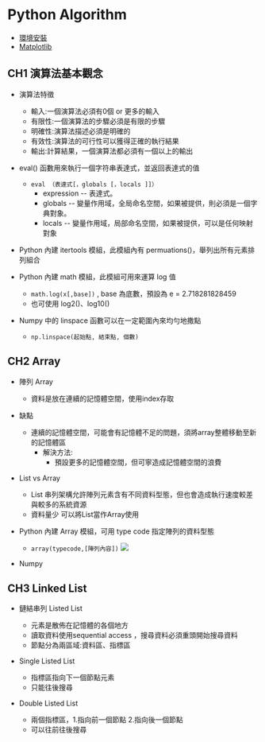 # Python Algorithm

- [環境安裝](https://segmentfault.com/a/1190000005087181)
- [Matplotlib](https://www.runoob.com/numpy/numpy-matplotlib.html)
## CH1 演算法基本觀念

- 演算法特徵
    - 輸入:一個演算法必須有0個 or 更多的輸入
    - 有限性:一個演算法的步驟必須是有限的步驟
    - 明確性:演算法描述必須是明確的
    - 有效性:演算法的可行性可以獲得正確的執行結果
    - 輸出:計算結果，一個演算法都必須有一個以上的輸出

-  eval() 函數用來執行一個字符串表達式，並返回表達式的值
    - `eval （表達式[，globals [，locals ]]）`
        - expression -- 表達式。
        - globals -- 變量作用域，全局命名空間，如果被提供，則必須是一個字典對象。
        - locals -- 變量作用域，局部命名空間，如果被提供，可以是任何映射對象

- Python 內建 itertools 模組，此模組內有 permuations()，舉列出所有元素排列組合

- Python 內建 math 模組，此模組可用來運算 log 值
    - `math.log(x[,base])` , base 為底數，預設為 e = 2.718281828459
    - 也可使用 log2()、log10()

- Numpy 中的 linspace 函數可以在一定範圍內來均勻地撒點
    - `np.linspace(起始點, 結束點, 個數) `
## CH2 Array

- 陣列 Array
    - 資料是放在連續的記憶體空間，使用index存取

- 缺點
    - 連續的記憶體空間，可能會有記憶體不足的問題，須將array整體移動至新的記憶體區
        - 解決方法:
            - 預設更多的記憶體空間，但可寧造成記憶體空間的浪費

- List vs Array
    - List 串列架構允許陣列元素含有不同資料型態，但也會造成執行速度較差與較多的系統資源
    - 資料量少 可以將List當作Array使用

- Python 內建 Array 模組，可用 type code 指定陣列的資料型態
    - `array(typecode,[陣列內容])`
    ![](https://i.imgur.com/euhZCwa.png)
    
- Numpy

## CH3 Linked List

- 鏈結串列 Listed List
    - 元素是散佈在記憶體的各個地方
    - 讀取資料使用sequential access ，搜尋資料必須重頭開始搜尋資料
    - 節點分為兩區域:資料區、指標區

- Single Listed List
    - 指標區指向下一個節點元素
    - 只能往後搜尋

- Double Listed List
    - 兩個指標區，1.指向前一個節點 2.指向後一個節點
    - 可以往前往後搜尋

